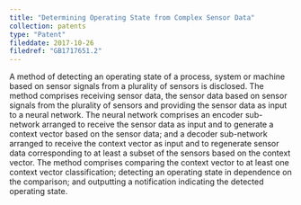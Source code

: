 ```yaml
---
title: "Determining Operating State from Complex Sensor Data"
collection: patents
type: "Patent"
fileddate: 2017-10-26
filedref: "GB1717651.2"
---
```


A method of detecting an operating state of a process, system or machine based on sensor signals from a plurality of sensors is disclosed. The method comprises receiving sensor data, the sensor data based on sensor signals from the plurality of sensors and providing the sensor data as input to a neural network. The neural network comprises an encoder sub-network arranged to receive the sensor data as input and to generate a context vector based on the sensor data; and a decoder sub-network arranged to receive the context vector as input and to regenerate sensor data corresponding to at least a subset of the sensors based on the context vector. The method comprises comparing the context vector to at least one context vector classification; detecting an operating state in dependence on the comparison; and outputting a notification indicating the detected operating state.